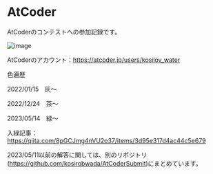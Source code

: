 # AtCoder
AtCoderのコンテストへの参加記録です。

![image](https://github.com/kosirobwada/AtCoder/assets/97875031/196ede90-bc62-4fc7-88d2-6448ae7f00c8)

AtCoderのアカウント：https://atcoder.jp/users/kosilov_water

色遍歴

2022/01/15　灰～

2022/12/24　茶～

2023/05/14　緑～

入緑記事：https://qiita.com/8pGCJmg4nVU2o37/items/3d95e317d4ac44c5e679

2023/05/11以前の解答に関しては、別のリポジトリ(https://github.com/kosirobwada/AtCoderSubmit)にまとめています。

